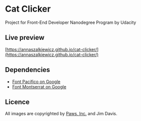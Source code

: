 # Cat Clicker

Project for Front-End Developer Nanodegree Program by Udacity

## Live preview

[https://annaszalkiewicz.github.io/cat-clicker/](https://annaszalkiewicz.github.io/cat-clicker/)

## Dependencies

- [Font Pacifico on Google](https://fonts.google.com/specimen/Pacifico/)
- [Font Montserrat on Google](https://fonts.google.com/specimen/Montserrat/)

## Licence

All images are copyrighted by [Paws, Inc.](https://garfield.com/) and Jim Davis.